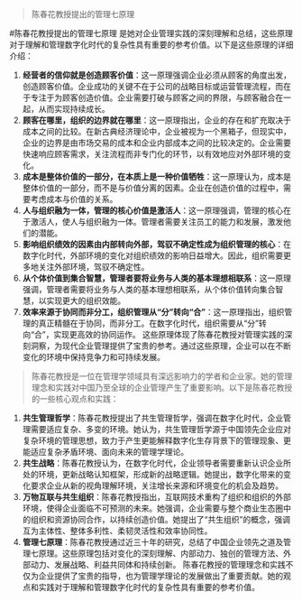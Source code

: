 >陈春花教授提出的管理七原理

#陈春花教授提出的管理七原理
是她对企业管理实践的深刻理解和总结，这些原理对于理解和管理数字化时代的复杂性具有重要的参考价值。以下是这些原理的详细介绍：
1. **经营者的信仰就是创造顾客价值**：这一原理强调企业必须从顾客的角度出发，创造顾客价值。企业成功的关键不在于公司的战略目标或运营管理流程，而在于专注于为顾客创造价值。企业需要打破与顾客之间的界限，与顾客融合在一起，从而实现持续成长。
2. **顾客在哪里，组织的边界就在哪里**：这一原理指出，企业的存在和扩充取决于成本之间的比较。在新古典经济理论中，企业被视为一个黑箱子，但现实中，企业的边界是由市场交易的成本和企业内部成本之间的比较决定的。企业需要快速响应顾客需求，关注流程而非专门化的环节，以有效地应对外部环境的变化。
3. **成本是整体价值的一部分，在本质上是一种价值牺牲**：这一原理认为，成本是整体价值的一部分，而不是与价值分离的因素。企业在创造价值的过程中，需要考虑成本与价值的关系。
4. **人与组织融为一体，管理的核心价值是激活人**：这一原理强调，管理的核心在于激活人，使人与组织融为一体。管理者需要关注员工的能力和发展，激发他们的潜能。
5. **影响组织绩效的因素由内部转向外部，驾驭不确定性成为组织管理的核心**：在数字化时代，外部环境的变化对组织绩效的影响日益增大。因此，组织需要更多地关注外部环境，驾驭不确定性。
6. **从个体价值到集合智慧，管理者要将业务与人类的基本理想相联系**：这一原理强调，管理者需要将业务与人类的基本理想相联系，从个体价值转向集合智慧，以实现更大的组织效能。
7. **效率来源于协同而非分工，组织管理从“分”转向“合”**：这一原理指出，组织管理的真正精髓在于协同，而非分工。在数字化时代，组织需要从“分”转向“合”，实现更高效的协同运作。
这些原理体现了陈春花教授对管理实践的深刻洞察，为现代企业管理提供了宝贵的参考。通过这些原理，企业可以在不断变化的环境中保持竞争力和可持续发展。


>陈春花教授是一位在管理学领域具有深远影响力的学者和企业家。她的管理理念和实践对中国乃至全球的企业管理产生了重要影响。以下是陈春花教授的一些核心观点和实践：
1. **共生管理哲学**：陈春花教授提出了共生管理哲学，强调在数字化时代，企业管理需要适应复杂、多变的环境。她认为，共生管理哲学源于中国领先企业应对复杂环境的管理思想，致力于产生更能解释数字化生存背景下的管理现象、更能适应复杂矛盾环境、面向未来的管理学理论。
2. **共生战略**：陈春花教授认为，在数字化时代，企业领导者需要重新认识企业所处的环境，更新战略认知框架，形成新的战略逻辑。她提出，数字化带来的变化要求企业从新的视角理解环境，关注增长来源和环境变化的机会及趋势。
3. **万物互联与共生组织**：陈春花教授指出，互联网技术重构了组织和组织的外部环境，使得企业面临不可预测的未来。她强调，企业需要与整个商业生态圈中的组织和资源协同合作，以持续创造价值。她提出了“共生组织”的概念，强调互为主体性、整体多利性、柔韧灵活性和效率协同性。
4. **管理七原理**：陈春花教授通过近三十年的研究，总结了中国企业领先之道及管理七原理。这些原理包括对变化的深刻理解、内部动力、独创的管理方法、外部动力、发展战略、利益共同体和持续创新。
陈春花教授的管理理念和实践不仅为企业提供了宝贵的指导，也为管理学理论的发展做出了重要贡献。她的观点和实践对于理解和管理数字化时代的复杂性具有重要的参考价值。
